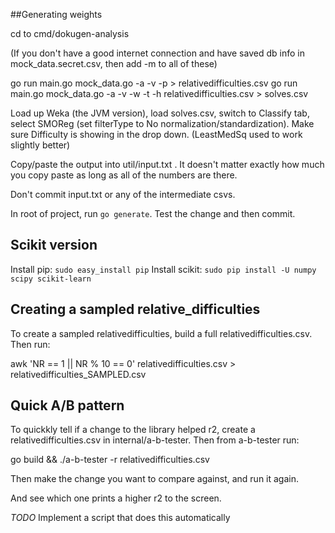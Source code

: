 ##Generating weights

cd to cmd/dokugen-analysis

(If you don't have a good internet connection and have saved db info in mock_data.secret.csv, then add -m to all of these)

go run main.go mock_data.go -a -v -p > relativedifficulties.csv
go run main.go mock_data.go -a -v -w -t -h relativedifficulties.csv > solves.csv

Load up Weka (the JVM version), load solves.csv, switch to Classify tab, select SMOReg (set filterType to No normalization/standardization). Make sure Difficulty is showing in the drop down. (LeastMedSq used to work slightly better)

Copy/paste the output into util/input.txt . It doesn't matter exactly how much you copy paste as long as all of the numbers are there.

Don't commit input.txt or any of the intermediate csvs.

In root of project, run `go generate`. Test the change and then commit.


## Scikit version

Install pip: `sudo easy_install pip`
Install scikit: `sudo pip install -U numpy scipy scikit-learn`

## Creating a sampled relative_difficulties

To create a sampled relativedifficulties, build a full relativedifficulties.csv. Then run:

awk 'NR == 1 || NR % 10 == 0' relativedifficulties.csv > relativedifficulties_SAMPLED.csv

## Quick A/B pattern

To quickkly tell if a change to the library helped r2, create a relativedifficulties.csv in internal/a-b-tester. Then from a-b-tester run:

go build && ./a-b-tester -r relativedifficulties.csv

Then make the change you want to compare against, and run it again.

And see which one prints a higher r2 to the screen.

*TODO* Implement a script that does this automatically